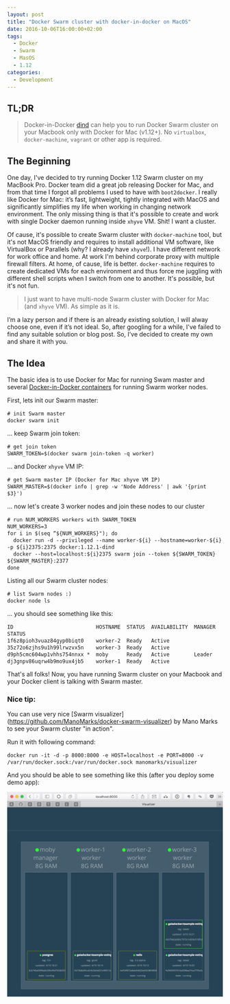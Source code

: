 ```yaml
---
layout: post
title: "Docker Swarm cluster with docker-in-docker on MacOS"
date: 2016-10-06T16:00:00+02:00
tags:
  - Docker
  - Swarm
  - MasOS
  - 1.12
categories:
  - Development
---
```


## TL;DR

> Docker-in-Docker [dind](https://hub.docker.com/_/docker/) can help you to run Docker Swarm cluster on your Macbook only with Docker for Mac (v1.12+). No `virtualbox`, `docker-machine`, `vagrant` or other app is required.

## The Beginning

One day, I've decided to try running Docker 1.12 Swarm cluster on my MacBook Pro. Docker team did a great job releasing Docker for Mac, and from that time I forgot all problems I used to have with `boot2docker`. I really like Docker for Mac: it’s fast, lightweight, tightly integrated with MacOS and significantly simplifies my life when working in changing network environment. The only missing thing is that it's possible to create and work with single Docker daemon running inside `xhyve` VM. Shit! I want a cluster.

Of cause, it's possible to create Swarm cluster with `docker-machine` tool, but it's not MacOS friendly and requires to install additional VM software, like VirtualBox or Parallels (why? I already have `xhyve`!). I have different network for work office and home. At work I'm behind corporate proxy with multiple firewall filters. At home, of cause, life is better. `docker-machine` requires to create dedicated VMs for each environment and thus force me juggling with different shell scripts when I switch from one to another. It's possible, but it's not fun.

> I just want to have multi-node Swarm cluster with Docker for Mac (and `xhyve` VM). As simple as it is.

I’m a lazy person and if there is an already existing solution, I will alway choose one, even if it’s not ideal. So, after googling for a while, I've failed to find any suitable solution or blog post. So, I’ve decided to create my own and share it with you.

## The Idea

The basic idea is to use Docker for Mac for running Swam master and several [Docker-in-Docker containers](https://hub.docker.com/_/docker/) for running Swarm worker nodes.

First, lets init our Swarm master:
```
# init Swarm master
docker swarm init
```

... keep Swarm join token:
```
# get join token
SWARM_TOKEN=$(docker swarm join-token -q worker)
```

... and Docker `xhyve` VM IP:
```
# get Swarm master IP (Docker for Mac xhyve VM IP)
SWARM_MASTER=$(docker info | grep -w 'Node Address' | awk '{print $3}')
```

... now let's create 3 worker nodes and join these nodes to our cluster
```
# run NUM_WORKERS workers with SWARM_TOKEN
NUM_WORKERS=3
for i in $(seq “${NUM_WORKERS}"); do
  docker run -d --privileged --name worker-${i} --hostname=worker-${i} -p ${i}2375:2375 docker:1.12.1-dind
  docker --host=localhost:${i}2375 swarm join --token ${SWARM_TOKEN} ${SWARM_MASTER}:2377
done
```

Listing all our Swarm cluster nodes:
```
# list Swarm nodes :)
docker node ls
```
... you should see something like this:
```
ID                           HOSTNAME  STATUS  AVAILABILITY  MANAGER STATUS
1f6z8pioh3vuaz84gyp0biqt0    worker-2  Ready   Active
35z72o6zjhs9u1h99lrwzvx5n    worker-3  Ready   Active
d9ph5cmc604wp1vhhs754nnxx *  moby      Ready   Active        Leader
dj3gnpv86uqrw4b9mo9ux4jb5    worker-1  Ready   Active
```

That's all folks! Now, you have running Swarm cluster on your Macbook and your Docker client is talking with Swarm master.

### Nice tip:

You can use very nice [Swarm visualizer] (https://github.com/ManoMarks/docker-swarm-visualizer) by Mano Marks to see your Swarm cluster "in action".

Run it with following command:
```
docker run -it -d -p 8000:8000 -e HOST=localhost -e PORT=8000 -v /var/run/docker.sock:/var/run/docker.sock manomarks/visualizer
```

And you should be able to see something like this (after you deploy some demo app):

![Docker Swarm visualizer: Voting App](img/docker_visualizer.png)
